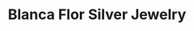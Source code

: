 ---
title: "Blanca Flor Silver Jewelry"
url: /baltimore/blanca-flor-silver-jewelry/
shop: jewelry
---